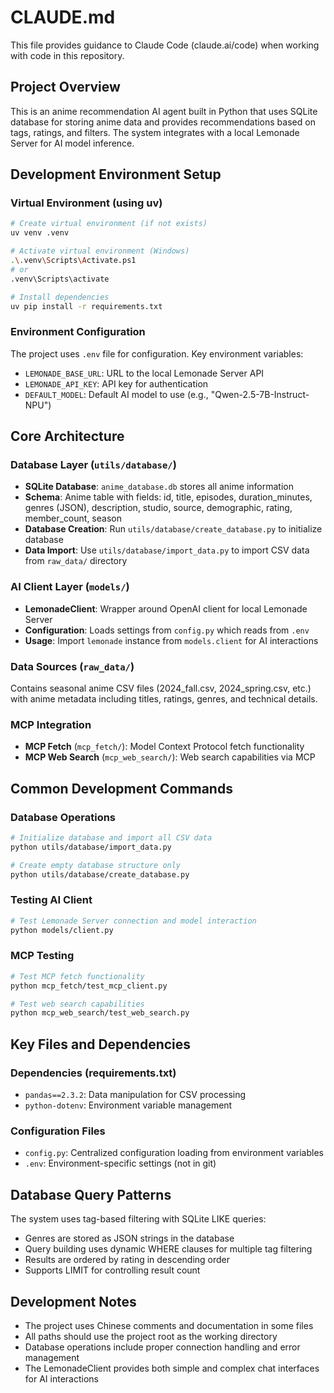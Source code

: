 # CLAUDE.md

This file provides guidance to Claude Code (claude.ai/code) when working with code in this repository.

## Project Overview

This is an anime recommendation AI agent built in Python that uses SQLite database for storing anime data and provides recommendations based on tags, ratings, and filters. The system integrates with a local Lemonade Server for AI model inference.

## Development Environment Setup

### Virtual Environment (using uv)
```bash
# Create virtual environment (if not exists)
uv venv .venv

# Activate virtual environment (Windows)
.\.venv\Scripts\Activate.ps1
# or
.venv\Scripts\activate

# Install dependencies
uv pip install -r requirements.txt
```

### Environment Configuration
The project uses `.env` file for configuration. Key environment variables:
- `LEMONADE_BASE_URL`: URL to the local Lemonade Server API
- `LEMONADE_API_KEY`: API key for authentication
- `DEFAULT_MODEL`: Default AI model to use (e.g., "Qwen-2.5-7B-Instruct-NPU")

## Core Architecture

### Database Layer (`utils/database/`)
- **SQLite Database**: `anime_database.db` stores all anime information
- **Schema**: Anime table with fields: id, title, episodes, duration_minutes, genres (JSON), description, studio, source, demographic, rating, member_count, season
- **Database Creation**: Run `utils/database/create_database.py` to initialize database
- **Data Import**: Use `utils/database/import_data.py` to import CSV data from `raw_data/` directory

### AI Client Layer (`models/`)
- **LemonadeClient**: Wrapper around OpenAI client for local Lemonade Server
- **Configuration**: Loads settings from `config.py` which reads from `.env`
- **Usage**: Import `lemonade` instance from `models.client` for AI interactions

### Data Sources (`raw_data/`)
Contains seasonal anime CSV files (2024_fall.csv, 2024_spring.csv, etc.) with anime metadata including titles, ratings, genres, and technical details.

### MCP Integration
- **MCP Fetch** (`mcp_fetch/`): Model Context Protocol fetch functionality
- **MCP Web Search** (`mcp_web_search/`): Web search capabilities via MCP

## Common Development Commands

### Database Operations
```bash
# Initialize database and import all CSV data
python utils/database/import_data.py

# Create empty database structure only
python utils/database/create_database.py
```

### Testing AI Client
```bash
# Test Lemonade Server connection and model interaction
python models/client.py
```

### MCP Testing
```bash
# Test MCP fetch functionality
python mcp_fetch/test_mcp_client.py

# Test web search capabilities
python mcp_web_search/test_web_search.py
```

## Key Files and Dependencies

### Dependencies (requirements.txt)
- `pandas==2.3.2`: Data manipulation for CSV processing
- `python-dotenv`: Environment variable management

### Configuration Files
- `config.py`: Centralized configuration loading from environment variables
- `.env`: Environment-specific settings (not in git)

## Database Query Patterns

The system uses tag-based filtering with SQLite LIKE queries:
- Genres are stored as JSON strings in the database
- Query building uses dynamic WHERE clauses for multiple tag filtering
- Results are ordered by rating in descending order
- Supports LIMIT for controlling result count

## Development Notes

- The project uses Chinese comments and documentation in some files
- All paths should use the project root as the working directory
- Database operations include proper connection handling and error management
- The LemonadeClient provides both simple and complex chat interfaces for AI interactions